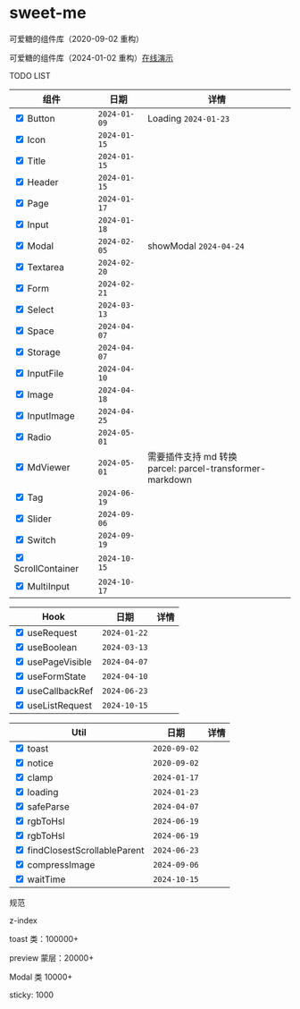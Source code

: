 # sweet-me

可爱糖的组件库（2020-09-02 重构）

可爱糖的组件库（2024-01-02 重构）[在线演示](https://dododawn.com/sweet-me/)

TODO LIST

<div class="table-wrapper" markdown="block">
<div class="table-inner" markdown="block">

| 组件                                         | 日期         | 详情                                                          |
| -------------------------------------------- | ------------ | ------------------------------------------------------------- |
| <input type="checkbox" checked /> Button     | `2024-01-09` | Loading `2024-01-23`                                          |
| <input type="checkbox" checked /> Icon       | `2024-01-15` |                                                               |
| <input type="checkbox" checked /> Title      | `2024-01-15` |                                                               |
| <input type="checkbox" checked /> Header     | `2024-01-15` |                                                               |
| <input type="checkbox" checked /> Page       | `2024-01-17` |                                                               |
| <input type="checkbox" checked /> Input      | `2024-01-18` |                                                               |
| <input type="checkbox" checked /> Modal      | `2024-02-05` | showModal `2024-04-24`                                        |
| <input type="checkbox" checked /> Textarea   | `2024-02-20` |                                                               |
| <input type="checkbox" checked /> Form       | `2024-02-21` |                                                               |
| <input type="checkbox" checked /> Select     | `2024-03-13` |                                                               |
| <input type="checkbox" checked /> Space      | `2024-04-07` |                                                               |
| <input type="checkbox" checked /> Storage    | `2024-04-07` |                                                               |
| <input type="checkbox" checked /> InputFile  | `2024-04-10` |                                                               |
| <input type="checkbox" checked /> Image      | `2024-04-18` |                                                               |
| <input type="checkbox" checked /> InputImage | `2024-04-25` |                                                               |
| <input type="checkbox" checked /> Radio      | `2024-05-01` |                                                               |
| <input type="checkbox" checked /> MdViewer   | `2024-05-01` | 需要插件支持 md 转换<br />parcel: parcel-transformer-markdown |
| <input type="checkbox" checked /> Tag        | `2024-06-19` |                                                               |
| <input type="checkbox" checked /> Slider        | `2024-09-06` |                                                               |
| <input type="checkbox" checked /> Switch        | `2024-09-19` |                                                               |
| <input type="checkbox" checked /> ScrollContainer        | `2024-10-15` |                                                               |
| <input type="checkbox" checked /> MultiInput        | `2024-10-17` |                                                               |

</div>
</div

<div class="table-wrapper" markdown="block">
<div class="table-inner" markdown="block">

| Hook                                             | 日期         | 详情 |
| ------------------------------------------------ | ------------ | ---- |
| <input type="checkbox" checked /> useRequest     | `2024-01-22` |      |
| <input type="checkbox" checked /> useBoolean     | `2024-03-13` |      |
| <input type="checkbox" checked /> usePageVisible | `2024-04-07` |      |
| <input type="checkbox" checked /> useFormState   | `2024-04-10` |      |
| <input type="checkbox" checked /> useCallbackRef | `2024-06-23` |      |
| <input type="checkbox" checked /> useListRequest | `2024-10-15` |      |

</div>
</div

<div class="table-wrapper" markdown="block">
<div class="table-inner" markdown="block">

| Util                                                          | 日期         | 详情 |
| ------------------------------------------------------------- | ------------ | ---- |
| <input type="checkbox" checked /> toast                       | `2020-09-02` |      |
| <input type="checkbox" checked /> notice                      | `2020-09-02` |      |
| <input type="checkbox" checked /> clamp                       | `2024-01-17` |      |
| <input type="checkbox" checked /> loading                     | `2024-01-23` |      |
| <input type="checkbox" checked /> safeParse                   | `2024-04-07` |      |
| <input type="checkbox" checked /> rgbToHsl                    | `2024-06-19` |      |
| <input type="checkbox" checked /> rgbToHsl                    | `2024-06-19` |      |
| <input type="checkbox" checked /> findClosestScrollableParent | `2024-06-23` |      |
| <input type="checkbox" checked /> compressImage | `2024-09-06` |      |
| <input type="checkbox" checked /> waitTime | `2024-10-15` |      |

</div>
</div

规范

z-index

toast 类：100000+

preview 蒙层：20000+

Modal 类 10000+

sticky: 1000
